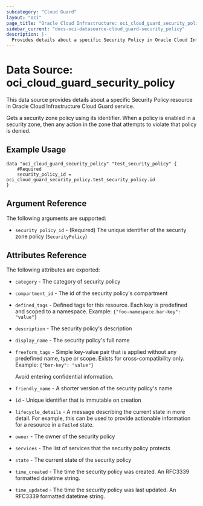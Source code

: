 ```yaml
---
subcategory: "Cloud Guard"
layout: "oci"
page_title: "Oracle Cloud Infrastructure: oci_cloud_guard_security_policy"
sidebar_current: "docs-oci-datasource-cloud_guard-security_policy"
description: |-
  Provides details about a specific Security Policy in Oracle Cloud Infrastructure Cloud Guard service
---
```


# Data Source: oci_cloud_guard_security_policy
This data source provides details about a specific Security Policy resource in Oracle Cloud Infrastructure Cloud Guard service.

Gets a security zone policy using its identifier. When a policy is enabled in a security zone, then any action in the zone that attempts to violate that policy is denied.

## Example Usage

```hcl
data "oci_cloud_guard_security_policy" "test_security_policy" {
	#Required
	security_policy_id = oci_cloud_guard_security_policy.test_security_policy.id
}
```

## Argument Reference

The following arguments are supported:

* `security_policy_id` - (Required) The unique identifier of the security zone policy (`SecurityPolicy`)


## Attributes Reference

The following attributes are exported:

* `category` - The category of security policy
* `compartment_id` - The id of the security policy's compartment
* `defined_tags` - Defined tags for this resource. Each key is predefined and scoped to a namespace. Example: `{"foo-namespace.bar-key": "value"}` 
* `description` - The security policy's description
* `display_name` - The security policy's full name
* `freeform_tags` - Simple key-value pair that is applied without any predefined name, type or scope. Exists for cross-compatibility only. Example: `{"bar-key": "value"}`

	Avoid entering confidential information. 
* `friendly_name` - A shorter version of the security policy's name
* `id` - Unique identifier that is immutable on creation
* `lifecycle_details` - A message describing the current state in more detail. For example, this can be used to provide actionable information for a resource in a `Failed` state.
* `owner` - The owner of the security policy
* `services` - The list of services that the security policy protects
* `state` - The current state of the security policy
* `time_created` - The time the security policy was created. An RFC3339 formatted datetime string.
* `time_updated` - The time the security policy was last updated. An RFC3339 formatted datetime string.

